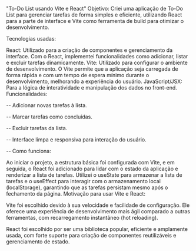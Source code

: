 "To-Do List usando Vite e React"
Objetivo:
Criei uma aplicação de To-Do List para gerenciar tarefas de forma simples e eficiente, utilizando React para a parte de interface e Vite como ferramenta de build para otimizar o desenvolvimento.

Tecnologias usadas:

React: Utilizado para a criação de componentes e gerenciamento da interface. Com o React, implementei funcionalidades como adicionar, listar e excluir tarefas dinamicamente.
Vite: Utilizado para configurar o ambiente de desenvolvimento. O Vite permite que a aplicação seja carregada de forma rápida e com um tempo de espera mínimo durante o desenvolvimento, melhorando a experiência do usuário.
JavaScript/JSX: Para a lógica de interatividade e manipulação dos dados no front-end.
Funcionalidades:

-- Adicionar novas tarefas à lista.

-- Marcar tarefas como concluídas.

-- Excluir tarefas da lista.

-- Interface limpa e responsiva para interação do usuário.

-- Como funciona:

Ao iniciar o projeto, a estrutura básica foi configurada com Vite, e em seguida, o React foi adicionado para lidar com o estado da aplicação e renderizar a lista de tarefas.
Utilizei o useState para armazenar a lista de tarefas e o useEffect para interagir com o armazenamento local (localStorage), garantindo que as tarefas persistam mesmo após o fechamento da página.
Motivação para usar Vite e React:

Vite foi escolhido devido à sua velocidade e facilidade de configuração. Ele oferece uma experiência de desenvolvimento mais ágil comparado a outras ferramentas, com recarregamento instantâneo (hot reloading).

React foi escolhido por ser uma biblioteca popular, eficiente e amplamente usada, com forte suporte para criação de componentes reutilizáveis e gerenciamento de estado.


